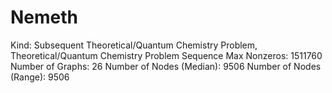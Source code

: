 # Nemeth

Kind: Subsequent Theoretical/Quantum Chemistry Problem, Theoretical/Quantum Chemistry Problem Sequence
Max Nonzeros: 1511760
Number of Graphs: 26
Number of Nodes (Median): 9506
Number of Nodes (Range): 9506